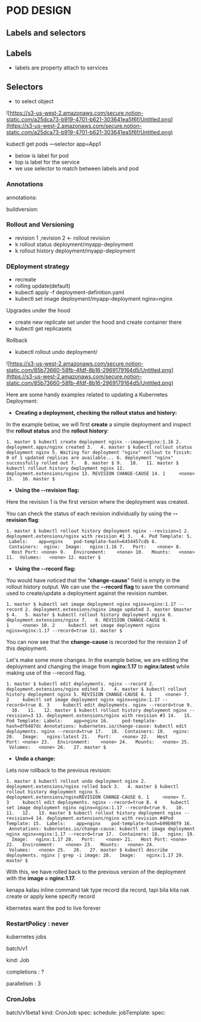 # POD DESIGN
## Labels and selectors

## Labels

- labels are property attach to services

## Selectors

- to select object

![https://s3-us-west-2.amazonaws.com/secure.notion-static.com/a25dca73-b919-4701-b621-303641ea5f6f/Untitled.png](https://s3-us-west-2.amazonaws.com/secure.notion-static.com/a25dca73-b919-4701-b621-303641ea5f6f/Untitled.png)

kubectl get pods —selector app=App1

- below is label for pod
- top is label for the service
- we use selector to match between labels and pod

### Annotations

annotations:

   buildversion: 

### Rollout and Versioning

- revision 1 ,revision 2 ← rollout revision
- k rollout status deployment/myapp-deployment
- k rollout history deployment/myapp-deployment

### DEployment strategy

- recreate
- rolling update(default)
- kubectl apply -f deployment-definition.yaml
- kubectl set image deployment/myapp-deployment nginx=nginx<version>

Upgrades under the hood

- create new replicate set under the hood and create container there
- kubectl get replicasets

Rollback

- kubectl rollout undo deployment/<deplloymentname>

![https://s3-us-west-2.amazonaws.com/secure.notion-static.com/85b73660-58fb-4fdf-8b16-2969179164d5/Untitled.png](https://s3-us-west-2.amazonaws.com/secure.notion-static.com/85b73660-58fb-4fdf-8b16-2969179164d5/Untitled.png)

Here are some handy examples related to updating a Kubernetes Deployment:

- **Creating a deployment, checking the rollout status and history:**

In the example below, we will first **create** a simple deployment and inspect the **rollout status** and the **rollout history**:

`1. master $ kubectl create deployment nginx --image=nginx:1.16
2. deployment.apps/nginx created
3.  
4. master $ kubectl rollout status deployment nginx
5. Waiting for deployment "nginx" rollout to finish: 0 of 1 updated replicas are available...
6. deployment "nginx" successfully rolled out
7.  
8. master $
9.  
10.  
11. master $ kubectl rollout history deployment nginx
12. deployment.extensions/nginx
13. REVISION CHANGE-CAUSE
14. 1     <none>
15.  
16. master $`

- **Using the --revision flag:**

Here the revision 1 is the first version where the deployment was created.

You can check the status of each revision individually by using the **--revision flag**:

`1. master $ kubectl rollout history deployment nginx --revision=1
2. deployment.extensions/nginx with revision #1
3.  
4. Pod Template:
5.  Labels:    app=nginx    pod-template-hash=6454457cdb
6.  Containers:  nginx:  Image:   nginx:1.16
7.   Port:    <none>
8.   Host Port: <none>
9.   Environment:    <none>
10.   Mounts:   <none>
11.  Volumes:   <none>
12. master $`

- **Using the --record flag:**

You would have noticed that the "**change-cause**" field is empty in the rollout history output. We can use the **--record flag** to save the command used to create/update a deployment against the revision number.

`1. master $ kubectl set image deployment nginx nginx=nginx:1.17 --record
2. deployment.extensions/nginx image updated
3. master $master $
4.  
5. master $ kubectl rollout history deployment nginx
6. deployment.extensions/nginx
7.  
8. REVISION CHANGE-CAUSE
9. 1     <none>
10. 2     kubectl set image deployment nginx nginx=nginx:1.17 --record=true
11. master $`

You can now see that the **change-cause** is recorded for the revision 2 of this deployment.

Let's make some more changes. In the example below, we are editing the deployment and changing the image from **nginx:1.17** to **nginx:latest** while making use of the --record flag.

`1. master $ kubectl edit deployments. nginx --record
2. deployment.extensions/nginx edited
3.  
4. master $ kubectl rollout history deployment nginx
5. REVISION CHANGE-CAUSE
6. 1     <none>
7. 2     kubectl set image deployment nginx nginx=nginx:1.17 --record=true
8. 3     kubectl edit deployments. nginx --record=true
9.  
10.  
11.  
12. master $ kubectl rollout history deployment nginx --revision=3
13. deployment.extensions/nginx with revision #3
14.  
15. Pod Template: Labels:    app=nginx
16.     pod-template-hash=df6487dc Annotations: kubernetes.io/change-cause: kubectl edit deployments. nginx --record=true
17.  
18.  Containers:
19.   nginx:
20.   Image:   nginx:latest
21.   Port:    <none>
22.   Host Port: <none>
23.   Environment:    <none>
24.   Mounts:   <none>
25.  Volumes:   <none>
26.  
27. master $`

- **Undo a change:**

Lets now rollback to the previous revision:

`1. master $ kubectl rollout undo deployment nginx
2. deployment.extensions/nginx rolled back
3.  
4. master $ kubectl rollout history deployment nginx
5. deployment.extensions/nginxREVISION CHANGE-CAUSE
6. 1     <none>
7. 3     kubectl edit deployments. nginx --record=true
8. 4     kubectl set image deployment nginx nginx=nginx:1.17 --record=true
9.  
10.  
11.  
12.  
13. master $ kubectl rollout history deployment nginx --revision=4
14. deployment.extensions/nginx with revision #4Pod Template:
15.  Labels:    app=nginx    pod-template-hash=b99b98f9
16.  Annotations: kubernetes.io/change-cause: kubectl set image deployment nginx nginx=nginx:1.17 --record=true
17.  Containers:
18.   nginx:
19.   Image:   nginx:1.17
20.   Port:    <none>
21.   Host Port: <none>
22.   Environment:    <none>
23.   Mounts:   <none>
24.  Volumes:   <none>
25.  
26.  
27. master $ kubectl describe deployments. nginx | grep -i image:
28.   Image:    nginx:1.17
29. master $`

With this, we have rolled back to the previous version of the deployment with the **image = nginx:1.17.**

kenapa kalau inline command tak type record dia record, tapi bila kita nak create or apply kene specify record

kbernetes want the pod to live forever

### RestartPolicy : never

kubernetes jobs

batch/v1 

kind: Job

completions : ?

parallelism : 3

### CronJobs

batch/v1beta1
kind: CronJob
spec:
  schedule:
  jobTemplate:
    spec: